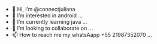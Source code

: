 - 👋 Hi, I’m @connectjuliana
- 👀 I’m interested in android ...
- 🌱 I’m currently learning java ...
- 💞️ I’m looking to collaborate on ...
- 📫 How to reach me my whatsAapp +55 21987352070 ...

<!---
connectjuliana/connectjuliana is a ✨ special ✨ repository because its `README.md` (this file) appears on your GitHub profile.
You can click the Preview link to take a look at your changes.
--->
